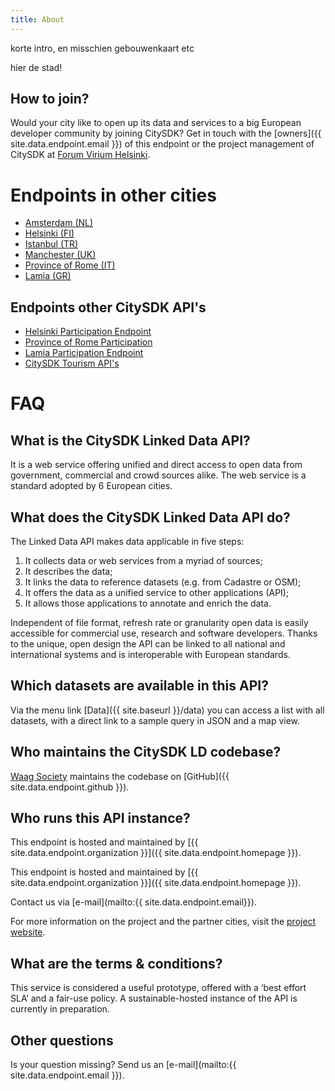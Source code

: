 ```yaml
---
title: About
---
```


korte intro, en misschien gebouwenkaart etc


hier de stad!



## How to join?

Would your city like to open up its data and services to a big European developer community by joining CitySDK? Get in touch with the [owners]({{ site.data.endpoint.email }}) of this endpoint or the project management of CitySDK at [Forum Virium Helsinki](http://www.citysdk.eu/partners/forum-virium/).





# Endpoints in other cities

* [Amsterdam (NL)](http://dev.citysdk.waag.org)
* [Helsinki (FI)](http://144.76.172.136/)
* [Istanbul (TR)](http://devcitysdk.ibb.gov.tr)
* [Manchester (UK)](http://dev.citysdk.futureeverything.org/data)
* [Province of Rome (IT)](http://dev.citysdk-mobility.provincia.roma.it)
* [Lamia (GR)](http://dev.citysdk.waag.org)



## Endpoints other CitySDK API's

* [Helsinki Participation Endpoint](http://dev.hel.fi/apis/issuereporting)
* [Province of Rome Participation](http://nodeshot.readthedocs.org/en/latest/topics/open311.html)
* [Lamia Participation Endpoint](https://participation.citysdk.lamia-city.gr/rest)
* [CitySDK Tourism API's](http://citysdk.ist.utl.pt/index.html)



# FAQ

## What is the CitySDK Linked Data API?

It is a web service offering unified and direct access to open data from government, commercial and crowd sources alike. The web service is a standard adopted by 6 European cities.

## What does the CitySDK Linked Data API do?

The Linked Data API makes data applicable in five steps:

1. It collects data or web services from a myriad of sources;
2. It describes the data;
3. It links the data to reference datasets (e.g. from Cadastre or OSM);
4. It offers the data as a unified service to other applications (API);
5. It allows those applications to annotate and enrich the data.

Independent of file format, refresh rate or granularity open data is easily accessible for commercial use, research and software developers. Thanks to the unique, open design the API can be linked to all national and international systems and is interoperable with European standards.

## Which datasets are available in this API?

Via the menu link [Data]({{ site.baseurl }}/data) you can access a list with all datasets, with a direct link to a sample query in JSON and a map view.

## Who maintains the CitySDK LD codebase?

[Waag Society](http://waag.org) maintains the codebase on [GitHub]({{ site.data.endpoint.github }}).

## Who runs this API instance?

This endpoint is hosted and maintained by [{{ site.data.endpoint.organization }}]({{ site.data.endpoint.homepage }}).

This endpoint is hosted and maintained by [{{ site.data.endpoint.organization }}]({{ site.data.endpoint.homepage }}).

Contact us via [e-mail](mailto:{{ site.data.endpoint.email}}).

For more information on the project and the partner cities, visit the [project website](http://www.citysdk.eu).

## What are the terms & conditions?
This service is considered a useful prototype, offered with a ‘best effort SLA’ and a fair-use policy. A sustainable-hosted instance of the API is currently in preparation.

## Other questions

Is your question missing? Send us an [e-mail](mailto:{{ site.data.endpoint.email }}).